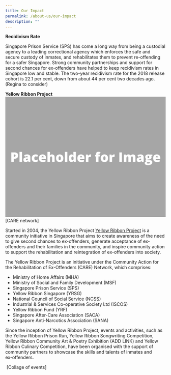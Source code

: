 ```yaml
---
title: Our Impact
permalink: /about-us/our-impact
description: ""
---
```

**Recidivism Rate**

Singapore Prison Service (SPS) has come a long way from being a custodial agency to a leading correctional agency which enforces the safe and secure custody of inmates, and rehabilitates them to prevent re-offending for a safer Singapore. Strong community partnerships and support for second chances for ex-offenders have helped to keep recidivism rates in Singapore low and stable. The two-year recidivism rate for the 2018 release cohort is 22.1 per cent, down from about 44 per cent two decades ago.
(Regina to consider)


**Yellow Ribbon Project** <br>
![](/images/Placeholder%20for%20Image.png)
[CARE network]

Started in 2004, the Yellow Ribbon Project [Yellow Ribbon Project](https://www.yellowribbon.gov.sg/community-engagement/yellow-ribbon-project) is a community initiative in Singapore that aims to create awareness of the need to give second chances to ex-offenders, generate acceptance of ex-offenders and their families in the community, and inspire community action to support the rehabilitation and reintegration of ex-offenders into society. 

The Yellow Ribbon Project is an initiative under the Community Action for the Rehabilitation of Ex-Offenders (CARE) Network, which comprises:
* Ministry of Home Affairs (MHA) 
* Ministry of Social and Family Development (MSF) 
* Singapore Prison Service (SPS)
* Yellow Ribbon Singapore (YRSG) 
* National Council of Social Service (NCSS)
* Industrial & Services Co-operative Society Ltd (ISCOS) 
* Yellow Ribbon Fund (YRF) 
* Singapore After-Care Association (SACA) 
* Singapore Anti-Narcotics Association (SANA) 

Since the inception of Yellow Ribbon Project, events and activities, such as the Yellow Ribbon Prison Run, Yellow Ribbon Songwriting Competition, Yellow Ribbon Community Art & Poetry Exhibition (ADD LINK) and Yellow Ribbon Culinary Competition, have been organised with the support of community partners to showcase the skills and talents of inmates and <br>ex-offenders. 
 
 ![]()
 [Collage of events]